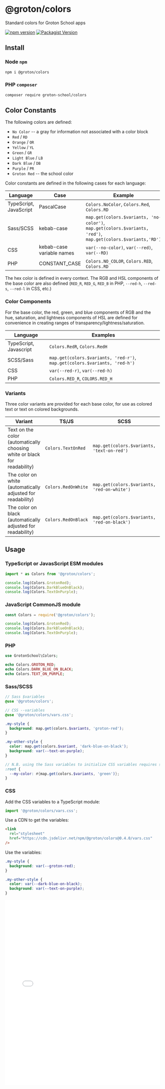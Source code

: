 # @groton/colors

Standard colors for Groton School apps

[![npm version](https://badge.fury.io/js/@groton%2Fcolors.svg)](https://badge.fury.io/js/@groton%2Fcolors)
[![Packagist Version](https://img.shields.io/packagist/v/groton-school/colors.svg)](https://packagist.org/packages/groton-school/colors)

## Install

### Node `npm`

```sh
npm i @groton/colors
```

### PHP `composer`

```sh
composer require groton-school/colors
```

## Color Constants

The following colors are defined:

- `No Color` -- a gray for information not associated with a color block
- `Red` / `RD`
- `Orange` / `OR`
- `Yellow` / `YL`
- `Green` / `GR`
- `Light Blue` / `LB`
- `Dark Blue` / `DB`
- `Purple` / `PR`
- `Groton Red` -- the school color

Color constants are defined in the following cases for each language:

| Language               | Case                      | Example                                                                                                       |
| ---------------------- | ------------------------- | ------------------------------------------------------------------------------------------------------------- |
| TypeScript, JavaScript | PascalCase                | `Colors.NoColor`, `Colors.Red`, `Colors.RD`                                                                   |
| Sass/SCSS              | kebab-case                | `map.get(colors.$variants, 'no-color')`, `map.get(colors.$variants, 'red')`, `map.get(colors.$variants,'RD')` |
| CSS                    | kebab-case variable names | `var(--no-color)`, `var(--red)`, `var(--RD)`                                                                  |
| PHP                    | CONSTANT_CASE             | `Colors.NO_COLOR`, `Colors.RED`, `Colors.RD`                                                                  |

The hex color is defined in every context. The RGB and HSL components of the base color are also defined (`RED_R`, `RED_G`, `RED_B` in PHP, `--red-h`, `--red-s`, `--red-l` in CSS, etc.)

### Color Components

For the base color, the red, green, and blue components of RGB and the hue, saturation, and lightness components of HSL are defined for convenience in creating ranges of transparency/lightness/saturation.

| Language               | Examples                                                                   |
| ---------------------- | -------------------------------------------------------------------------- |
| TypeScript, Javascript | `Colors.RedR`, `Colors.RedH`                                               |
| SCSS/Sass              | `map.get(colors.$variants, 'red-r')`, `map.get(colors.$variants, 'red-h')` |
| CSS                    | `var(--red-r)`, `var(--red-h)`                                             |
| PHP                    | `Colors.RED_R`, `COLORS.RED_H`                                             |

### Variants

Three color variants are provided for each base color, for use as colored text or text on colored backgrounds.

| Variant                                                                   | TS/JS               | SCSS                                        | CSS                   | PHP                   |
| ------------------------------------------------------------------------- | ------------------- | ------------------------------------------- | --------------------- | --------------------- |
| Text on the color (automatically choosing white or black for readability) | `Colors.TextOnRed`  | `map.get(colors.$variants, 'text-on-red')`  | `var(--text-on-red)`  | `Colors.TEXT_ON_RED`  |
| The color on white (automatically adjusted for readability)               | `Colors.RedOnWhite` | `map.get(colors.$variants, 'red-on-white')` | `var(--red-on-white)` | `Colors.RED_ON_WHITE` |
| The color on black (automatically adjusted for readability)               | `Colors.RedOnBlack` | `map.get(colors.$variants, 'red-on-black')` | `var(--red-on-black)` | `Colors.RED_ON_BLACK` |

## Usage

### TypeScript or JavasScript ESM modules

```ts
import * as Colors from '@groton/colors';

console.log(Colors.GrotonRed);
console.log(Colors.DarkBlueOnBlack);
console.log(Colors.TextOnPurple);
```

### JavaScript CommonJS module

```js
const Colors = require('@groton/colors');

console.log(Colors.GrotonRed);
console.log(Colors.DarkBlueOnBlack);
console.log(Colors.TextOnPurple);
```

### PHP

```php
use GrotonSchool\Colors;

echo Colors.GROTON_RED;
echo Colors.DARK_BLUE_ON_BLACK;
echo Colors.TEXT_ON_PURPLE;
```

### Sass/SCSS

```scss
// Sass $variables
@use '@groton/colors';

// CSS --variables
@use '@groton/colors/vars.css';

.my-style {
  background: map.get(colors.$variants, 'groton-red');
}

.my-other-style {
  color: map.get(colors.$variant, 'dark-blue-on-black');
  background: var(--text-on-purple);
}

// N.B. using the Sass variables to initialize CSS variables requires string interpolation
:root {
  --my-color: #{map.get(colors.$variants, 'green')};
}
```

### CSS

Add the CSS variables to a TypeScript module:

```ts
import '@groton/colors/vars.css';
```

Use a CDN to get the variables:

```html
<link
  rel="stylesheet"
  href="https://cdn.jsdelivr.net/npm/@groton/colors@0.4.0/vars.css"
/>
```

Use the variables:

```css
.my-style {
  background: var(--groton-red);
}

.my-other-style {
  color: var(--dark-blue-on-black);
  background: var(--text-on-purple);
}
```

<iframe src="./preview.html" style="border: 0; height: 600px; width: 100%"></iframe>
